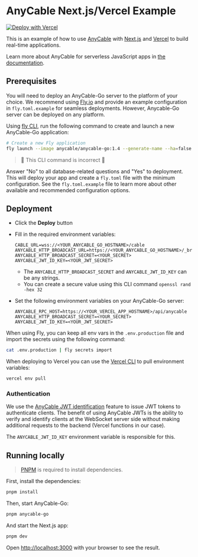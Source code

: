 # AnyCable Next.js/Vercel Example

[![Deploy with Vercel](https://vercel.com/button)](https://vercel.com/new/clone?repository-url=https%3A%2F%2Fgithub.com%2Fanycable%2Fvercel-anycable-demo&env=CABLE_URL,ANYCABLE_HTTP_BROADCAST_URL,ANYCABLE_HTTP_BROADCAST_SECRET,ANYCABLE_JWT_ID_KEY&envDescription=Link%20Vercel%20application%20with%20AnyCable%20server&envLink=https%3A%2F%2Fgithub.com%2Fanycable%2Fvercel-anycable-demo&project-name=vercel-anycable-demo&repository-name=vercel-anycable-demo)

This is an example of how to use [AnyCable](https://anycable.io) with [Next.js](https://nextjs.org) and [Vercel](https://vercel.com) to build real-time applications.

Learn more about AnyCable for serverless JavaScript apps in [the documentation](https://docs.anycable.io/guides/serverless).

## Prerequisites

You will need to deploy an AnyCable-Go server to the platform of your choice. We recommend using [Fly.io](https://fly.io) and provide an example configuration in `fly.toml.example` for seamless deployments. However, Anycable-Go server can be deployed on any platform.

Using [fly CLI](https://fly.io/docs/hands-on/install-flyctl/), run the following command to create and launch a new AnyCable-Go application:

```sh
# Create a new Fly application
fly launch --image anycable/anycable-go:1.4 --generate-name --ha=false --internal-port 8080 --env PORT=8080 --env ANYCABLE_PRESETS=fly,broker
```
> 🚨 This CLI command is incorrect 🚨


Answer "No" to all database-related questions and "Yes" to deployment. This will deploy your app and create a `fly.toml` file with the minimum configuration. See the `fly.toml.example` file to learn more about other available and recommended configuration options.

## Deployment

- Click the **Deploy** button

- Fill in the required environment variables:

  ```env
  CABLE_URL=wss://<YOUR_ANYCABLE_GO_HOSTNAME>/cable
  ANYCABLE_HTTP_BROADCAST_URL=https://<YOUR_ANYCABLE_GO_HOSTNAME>/_broadcast
  ANYCABLE_HTTP_BROADCAST_SECRET=<YOUR_SECRET>
  ANYCABLE_JWT_ID_KEY=<YOUR_JWT_SECRET>
  ```

  * The `ANYCABLE_HTTP_BROADCAST_SECRET` and `ANYCABLE_JWT_ID_KEY` can be any strings.
  * You can create a secure value using this CLI command `openssl rand -hex 32`

- Set the following environment variables on your AnyCable-Go server:

  ```env
  ANYCABLE_RPC_HOST=https://<YOUR_VERCEL_APP_HOSTNAME>/api/anycable
  ANYCABLE_HTTP_BROADCAST_SECRET=<YOUR_SECRET>
  ANYCABLE_JWT_ID_KEY=<YOUR_JWT_SECRET>
  ```

When using Fly, you can keep all env vars in the `.env.production` file and import the secrets using the following command:

```sh
cat .env.production | fly secrets import
```

When deploying to Vercel you can use the [Vercel CLI](https://vercel.com/docs/cli) to pull environment variables:

```sh
vercel env pull
```

### Authentication

We use the [AnyCable JWT identification](https://docs.anycable.io/anycable-go/jwt_identification) feature to issue JWT tokens to authenticate clients. The benefit of using AnyCable JWTs is the ability to verify and identify clients at the WebSocket server side without making additional requests to the backend (Vercel functions in our case).

The `ANYCABLE_JWT_ID_KEY` environment variable is responsible for this.

## Running locally

> [PNPM](https://pnpm.io/installation) is required to install dependencies.

First, install the dependencies:

```bash
pnpm install
```

Then, start AnyCable-Go:

```bash
pnpm anycable-go
```

And start the Next.js app:

```bash
pnpm dev
```

Open [http://localhost:3000](http://localhost:3000) with your browser to see the result.

